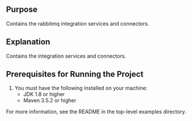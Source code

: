 Purpose
-------
Contains the rabbitmq integration services and connectors.


Explanation
-----------
Contains the integration services and connectors.


Prerequisites for Running the Project
-------------------------------------
1. You must have the following installed on your machine:
   - JDK 1.8 or higher
   - Maven 3.5.2 or higher

  For more information, see the README in the top-level examples
  directory.
